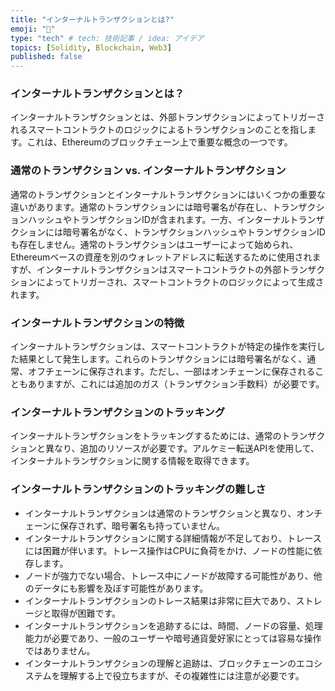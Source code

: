 ```yaml
---
title: "インターナルトランザクションとは?"
emoji: "👀"
type: "tech" # tech: 技術記事 / idea: アイデア
topics: [Solidity, Blockchain, Web3]
published: false
---
```


### インターナルトランザクションとは？

インターナルトランザクションとは、外部トランザクションによってトリガーされるスマートコントラクトのロジックによるトランザクションのことを指します。これは、Ethereumのブロックチェーン上で重要な概念の一つです。

### 通常のトランザクション vs. インターナルトランザクション

通常のトランザクションとインターナルトランザクションにはいくつかの重要な違いがあります。通常のトランザクションには暗号署名が存在し、トランザクションハッシュやトランザクションIDが含まれます。一方、インターナルトランザクションには暗号署名がなく、トランザクションハッシュやトランザクションIDも存在しません。通常のトランザクションはユーザーによって始められ、Ethereumベースの資産を別のウォレットアドレスに転送するために使用されますが、インターナルトランザクションはスマートコントラクトの外部トランザクションによってトリガーされ、スマートコントラクトのロジックによって生成されます。

### インターナルトランザクションの特徴

インターナルトランザクションは、スマートコントラクトが特定の操作を実行した結果として発生します。これらのトランザクションには暗号署名がなく、通常、オフチェーンに保存されます。ただし、一部はオンチェーンに保存されることもありますが、これには追加のガス（トランザクション手数料）が必要です。

### インターナルトランザクションのトラッキング

インターナルトランザクションをトラッキングするためには、通常のトランザクションと異なり、追加のリソースが必要です。アルケミー転送APIを使用して、インターナルトランザクションに関する情報を取得できます。

### インターナルトランザクションのトラッキングの難しさ

- インターナルトランザクションは通常のトランザクションと異なり、オンチェーンに保存されず、暗号署名も持っていません。
- インターナルトランザクションに関する詳細情報が不足しており、トレースには困難が伴います。トレース操作はCPUに負荷をかけ、ノードの性能に依存します。
- ノードが強力でない場合、トレース中にノードが故障する可能性があり、他のデータにも影響を及ぼす可能性があります。
- インターナルトランザクションのトレース結果は非常に巨大であり、ストレージと取得が困難です。
- インターナルトランザクションを追跡するには、時間、ノードの容量、処理能力が必要であり、一般のユーザーや暗号通貨愛好家にとっては容易な操作ではありません。
- インターナルトランザクションの理解と追跡は、ブロックチェーンのエコシステムを理解する上で役立ちますが、その複雑性には注意が必要です。